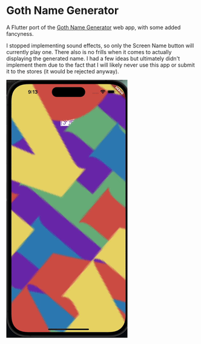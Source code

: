# Goth Name Generator 

A Flutter port of the [Goth Name Generator]() web app, with some added fancyness.

I stopped implementing sound effects, so only the Screen Name button will currently play one. There
also is no frills when it comes to actually displaying the generated name. I had a few ideas
but ultimately didn't implement them due to the fact that I will likely never use this app or 
submit it to the stores (it would be rejected anyway).

![Screenshot of app](gng-intro.gif)
